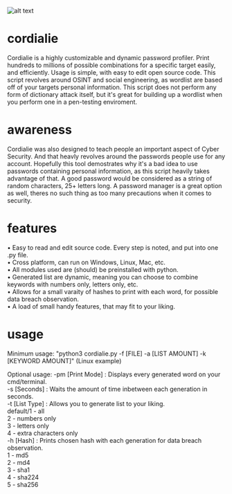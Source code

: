 ![alt text](https://github.com/9socket/cordialie/blob/logo/cordialielogo.png?raw=true)

# cordialie
Cordialie is a highly customizable and dynamic password profiler. Print hundreds to millions of possible combinations for a specific target easily, and efficiently. Usage is simple, with easy to edit open source code.  This script revolves around OSINT and social engineering, as wordlist are based off of your targets personal information.
This script does not perform any form of dictionary attack itself, but it's great for building up a wordlist when you perform one in a pen-testing enviroment.

# awareness
Cordialie was also designed to teach people an important aspect of Cyber Security.  And that heavly revolves around the passwords people use for any account.  Hopefully this 
tool demostrates why it's a bad idea to use passwords containing personal information, as this script heavily takes advantage of that.  A good password would be considered as a string of random characters, 25+ letters long.  A password manager is a great option as well, theres no such thing as too many precautions when it comes to security.

# features
• Easy to read and edit source code. Every step is noted, and put into one .py file.<br/>
• Cross platform, can run on Windows, Linux, Mac, etc.<br/>
• All modules used are (should) be preinstalled with python.<br/>
• Generated list are dynamic, meaning you can choose to combine keywords with numbers only, letters only, etc.<br/>
• Allows for a small varaity of hashes to print with each word, for possible data breach observation.<br/>
• A load of small handy features, that may fit to your liking.

# usage
Minimum usage: "python3 cordialie.py -f [FILE] -a [LIST AMOUNT] -k [KEYWORD AMOUNT]" (Linux example) <br/>

Optional usage:
  -pm [Print Mode] : Displays every generated word on your cmd/terminal.<br/>
  -s  [Seconds]    : Waits the amount of time inbetween each generation in seconds. <br/>
  -t  [List Type]  : Allows you to generate list to your liking. <br/>
         default/1 - all<br/>
                 2 - numbers only<br/>
                 3 - letters only<br/>
                 4 - extra characters only<br/>
  -h  [Hash]       : Prints chosen hash with each generation for data breach observation.<br/>
                 1 - md5<br/>
                 2 - md4<br/>
                 3 - sha1<br/>
                 4 - sha224<br/>
                 5 - sha256
